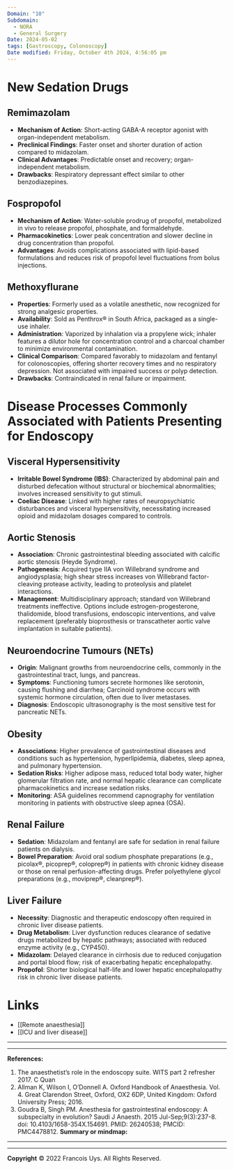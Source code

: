 ```yaml
---
Domain: "10"
Subdomain:
  - NORA
  - General Surgery
Date: 2024-05-02
tags: [Gastroscopy, Colonoscopy]
Date modified: Friday, October 4th 2024, 4:56:05 pm
---
```


# New Sedation Drugs

## Remimazolam
- **Mechanism of Action**: Short-acting GABA-A receptor agonist with organ-independent metabolism.
- **Preclinical Findings**: Faster onset and shorter duration of action compared to midazolam.
- **Clinical Advantages**: Predictable onset and recovery; organ-independent metabolism.
- **Drawbacks**: Respiratory depressant effect similar to other benzodiazepines.

## Fospropofol
- **Mechanism of Action**: Water-soluble prodrug of propofol, metabolized in vivo to release propofol, phosphate, and formaldehyde.
- **Pharmacokinetics**: Lower peak concentration and slower decline in drug concentration than propofol.
- **Advantages**: Avoids complications associated with lipid-based formulations and reduces risk of propofol level fluctuations from bolus injections.

## Methoxyflurane
- **Properties**: Formerly used as a volatile anesthetic, now recognized for strong analgesic properties.
- **Availability**: Sold as Penthrox® in South Africa, packaged as a single-use inhaler.
- **Administration**: Vaporized by inhalation via a propylene wick; inhaler features a dilutor hole for concentration control and a charcoal chamber to minimize environmental contamination.
- **Clinical Comparison**: Compared favorably to midazolam and fentanyl for colonoscopies, offering shorter recovery times and no respiratory depression. Not associated with impaired success or polyp detection.
- **Drawbacks**: Contraindicated in renal failure or impairment.

# Disease Processes Commonly Associated with Patients Presenting for Endoscopy

## Visceral Hypersensitivity
- **Irritable Bowel Syndrome (IBS)**: Characterized by abdominal pain and disturbed defecation without structural or biochemical abnormalities; involves increased sensitivity to gut stimuli.
- **Coeliac Disease**: Linked with higher rates of neuropsychiatric disturbances and visceral hypersensitivity, necessitating increased opioid and midazolam dosages compared to controls.

## Aortic Stenosis
- **Association**: Chronic gastrointestinal bleeding associated with calcific aortic stenosis (Heyde Syndrome).
- **Pathogenesis**: Acquired type IIA von Willebrand syndrome and angiodysplasia; high shear stress increases von Willebrand factor-cleaving protease activity, leading to proteolysis and platelet interactions.
- **Management**: Multidisciplinary approach; standard von Willebrand treatments ineffective. Options include estrogen-progesterone, thalidomide, blood transfusions, endoscopic interventions, and valve replacement (preferably bioprosthesis or transcatheter aortic valve implantation in suitable patients).

## Neuroendocrine Tumours (NETs)
- **Origin**: Malignant growths from neuroendocrine cells, commonly in the gastrointestinal tract, lungs, and pancreas.
- **Symptoms**: Functioning tumors secrete hormones like serotonin, causing flushing and diarrhea; Carcinoid syndrome occurs with systemic hormone circulation, often due to liver metastases.
- **Diagnosis**: Endoscopic ultrasonography is the most sensitive test for pancreatic NETs.

## Obesity
- **Associations**: Higher prevalence of gastrointestinal diseases and conditions such as hypertension, hyperlipidemia, diabetes, sleep apnea, and pulmonary hypertension.
- **Sedation Risks**: Higher adipose mass, reduced total body water, higher glomerular filtration rate, and normal hepatic clearance can complicate pharmacokinetics and increase sedation risks.
- **Monitoring**: ASA guidelines recommend capnography for ventilation monitoring in patients with obstructive sleep apnea (OSA).

## Renal Failure
- **Sedation**: Midazolam and fentanyl are safe for sedation in renal failure patients on dialysis.
- **Bowel Preparation**: Avoid oral sodium phosphate preparations (e.g., picolax®, picoprep®, coloprep®) in patients with chronic kidney disease or those on renal perfusion-affecting drugs. Prefer polyethylene glycol preparations (e.g., moviprep®, cleanprep®).

## Liver Failure
- **Necessity**: Diagnostic and therapeutic endoscopy often required in chronic liver disease patients.
- **Drug Metabolism**: Liver dysfunction reduces clearance of sedative drugs metabolized by hepatic pathways; associated with reduced enzyme activity (e.g., CYP450).
- **Midazolam**: Delayed clearance in cirrhosis due to reduced conjugation and portal blood flow; risk of exacerbating hepatic encephalopathy.
- **Propofol**: Shorter biological half-life and lower hepatic encephalopathy risk in chronic liver disease patients.

# Links
- [[Remote anaesthesia]]
- [[ICU and liver disease]]

---

---
**References:**  

1. The anaesthetist’s role in the endoscopy suite. WITS part 2 refresher 2017. C Quan
2. Allman K, Wilson I, O’Donnell A. Oxford Handbook of Anaesthesia. Vol. 4. Great Clarendon Street, Oxford, OX2 6DP, United Kingdom: Oxford University Press; 2016.
3. Goudra B, Singh PM. Anesthesia for gastrointestinal endoscopy: A subspecialty in evolution? Saudi J Anaesth. 2015 Jul-Sep;9(3):237-8. doi: 10.4103/1658-354X.154691. PMID: 26240538; PMCID: PMC4478812.
**Summary or mindmap:**

------------------------------------------------------------------------------------------------------------------------------------------------------------------------------------------------------------------------------


---

**Copyright**
© 2022 Francois Uys. All Rights Reserved.

